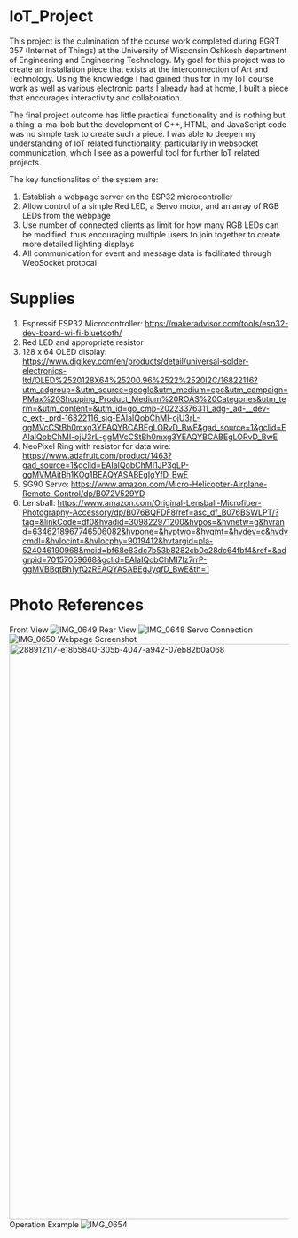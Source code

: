# IoT_Project
This project is the culmination of the course work completed during EGRT 357 (Internet of Things) at the University of Wisconsin Oshkosh department of Engineering and Engineering Technology.
My goal for this project was to create an installation piece that exists at the interconnection of Art and Technology. 
Using the knowledge I had gained thus for in my IoT course work as well as various electronic parts I already had at home, I built a piece that encourages interactivity and collaboration.

The final project outcome has little practical functionality and is nothing but a thing-a-ma-bob but the development of C++, HTML, and JavaScript code was no simple task to create such a piece.
I was able to deepen my understanding of IoT related functionality, particularily in websocket communication, which I see as a powerful tool for further IoT related projects.

The key functionalites of the system are:
  1. Establish a webpage server on the ESP32 microcontroller
  2. Allow control of a simple Red LED, a Servo motor, and an array of RGB LEDs from the webpage
  3. Use number of connected clients as limit for how many RGB LEDs can be modified, thus encouraging multiple users to join together to create more detailed lighting displays
  4. All communication for event and message data is facilitated through WebSocket protocal

# Supplies
  1. Espressif ESP32 Microcontroller: https://makeradvisor.com/tools/esp32-dev-board-wi-fi-bluetooth/
  2. Red LED and appropriate resistor
  3. 128 x 64 OLED display: https://www.digikey.com/en/products/detail/universal-solder-electronics-ltd/OLED%2520128X64%25200.96%2522%2520I2C/16822116?utm_adgroup=&utm_source=google&utm_medium=cpc&utm_campaign=PMax%20Shopping_Product_Medium%20ROAS%20Categories&utm_term=&utm_content=&utm_id=go_cmp-20223376311_adg-_ad-__dev-c_ext-_prd-16822116_sig-EAIaIQobChMI-ojU3rL-ggMVcCStBh0mxg3YEAQYBCABEgLORvD_BwE&gad_source=1&gclid=EAIaIQobChMI-ojU3rL-ggMVcCStBh0mxg3YEAQYBCABEgLORvD_BwE
  4. NeoPixel Ring with resistor for data wire: https://www.adafruit.com/product/1463?gad_source=1&gclid=EAIaIQobChMI1JP3gLP-ggMVMAitBh1KOg1BEAQYASABEgIgYfD_BwE
  5. SG90 Servo: https://www.amazon.com/Micro-Helicopter-Airplane-Remote-Control/dp/B072V529YD
  6. Lensball: https://www.amazon.com/Original-Lensball-Microfiber-Photography-Accessory/dp/B076BQFDF8/ref=asc_df_B076BSWLPT/?tag=&linkCode=df0&hvadid=309822971200&hvpos=&hvnetw=g&hvrand=6346218967746506082&hvpone=&hvptwo=&hvqmt=&hvdev=c&hvdvcmdl=&hvlocint=&hvlocphy=9019412&hvtargid=pla-524046190968&mcid=bf68e83dc7b53b8282cb0e28dc64fbf4&ref=&adgrpid=70157059668&gclid=EAIaIQobChMI7Iz7rrP-ggMVBBqtBh1yfQzREAQYASABEgJyqfD_BwE&th=1

# Photo References
Front View
![IMG_0649](https://github.com/PPrice33/IoT_Project/assets/140994064/0691f4c8-169d-447b-aef6-20b2f785dd6c)
Rear View
![IMG_0648](https://github.com/PPrice33/IoT_Project/assets/140994064/308d8089-1547-49ee-93db-8e83fd5f6a76)
Servo Connection
![IMG_0650](https://github.com/PPrice33/IoT_Project/assets/140994064/b8df5277-5776-4730-9164-bd1d55f0791c)
Webpage Screenshot
<img width="1036" alt="288912117-e18b5840-305b-4047-a942-07eb82b0a068" src="https://github.com/PPrice33/IoT_Project/assets/140994064/c6568244-8928-4e44-922c-a5d1629129f7">
Operation Example
![IMG_0654](https://github.com/PPrice33/IoT_Project/assets/140994064/ca4ccefe-ca3c-4fdf-ae57-2c00e42a148c)
